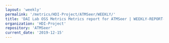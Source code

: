 ```yaml
---
layout: 'weekly'
permalink: '/metrics/HDI-Project/ATMSeer/WEEKLY/'
title: 'DAI Lab OSS Metrics Metrics report for ATMSeer | WEEKLY-REPORT-2019-12-15'
organization: 'HDI-Project'
repository: 'ATMSeer'
current_date: '2019-12-15'
---
```

